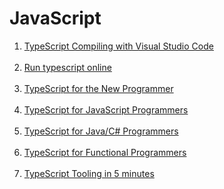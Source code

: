 # JavaScript

<ol>
  <li><a href="https://code.visualstudio.com/docs/typescript/typescript-compiling">TypeScript Compiling with Visual Studio Code</a></li><br>
  <li><a href="https://www.mycompiler.io/new/typescript">Run typescript online</a></li><br>
  <li><a href="https://www.typescriptlang.org/docs/handbook/typescript-from-scratch.html">TypeScript for the New Programmer</a></li><br>
  <li><a href="https://www.typescriptlang.org/docs/handbook/typescript-in-5-minutes.html">TypeScript for JavaScript Programmers</a></li><br>
  <li><a href="https://www.typescriptlang.org/docs/handbook/typescript-in-5-minutes-oop.html">TypeScript for Java/C# Programmers</a></li><br>
  <li><a href="https://www.typescriptlang.org/docs/handbook/typescript-in-5-minutes-func.html">TypeScript for Functional Programmers</a></li><br>
  <li><a href="https://www.typescriptlang.org/docs/handbook/typescript-tooling-in-5-minutes.html">TypeScript Tooling in 5 minutes</a></li><br>
</ol>

